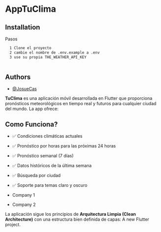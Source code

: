 
# AppTuClima

## Installation

Pasos 

```bash
  1 Clone el proyecto
  2 cambie el nombre de .env.example a .env
  3 use su propia THE_WEATHER_API_KEY
  
```

## Authors

- [@JosueCas](https://github.com/JosueCas123)

**TuClima** es una aplicación móvil desarrollada en Flutter que proporciona pronósticos meteorológicos en tiempo real y futuros para cualquier ciudad del mundo. La app ofrece:
## Como Funciona?

- ✅ Condiciones climáticas actuales  
- ✅ Pronóstico por horas para las próximas 24 horas  
- ✅ Pronóstico semanal (7 días)  
- ✅ Datos históricos de la última semana  
- ✅ Búsqueda por ciudad  
- ✅ Soporte para temas claro y oscuro  

- Company 1
- Company 2




La aplicación sigue los principios de **Arquitectura Limpia (Clean Architecture)** con una estructura bien definida de capas:
A new Flutter project.
